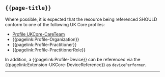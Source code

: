 ## <code>{{page-title}}</code>

Where possible, it is expected that the resource being referenced SHOULD conform to one of the following UK Core profiles:

- [Profile UKCore-CareTeam](https://simplifier.net/hl7fhirukcorer4/ukcore-careteam)
- {{pagelink:Profile-Organization}}
- {{pagelink:Profile-Practitioner}}
- {{pagelink:Profile-PractitionerRole}}

In addition, a {{pagelink:Profile-Device}} can be referenced via the {{pagelink:Extension-UKCore-DeviceReference}} as `devicePerformer`.

---